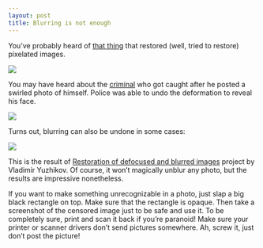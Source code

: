 ```yaml
---
layout: post
title: Blurring is not enough
---
```


You’ve probably heard of [that thing](https://colab.research.google.com/github/tg-bomze/Face-Depixelizer/blob/master/Face_Depixelizer_Eng.ipynb) that restored (well, tried to restore) pixelated images.

![](/img/2020/restore-pixels.webp)

You may have heard about the [criminal](https://en.wikipedia.org/wiki/Christopher_Paul_Neil) who got caught after he posted a swirled photo of himself. Police was able to undo the deformation to reveal his face.

![](/img/2020/criminal.webp)

Turns out, blurring can also be undone in some cases:

![](/img/2020/text-unblur.webp)

This is the result of [Restoration of defocused and blurred images](https://yuzhikov.com/articles/BlurredImagesRestoration1.htm) project by Vladimir Yuzhikov. Of course, it won’t magically unblur any photo, but the results are impressive nonetheless.

If you want to make something unrecognizable in a photo, just slap a big black rectangle on top. Make sure that the rectangle is opaque. Then take a screenshot of the censored image just to be safe and use it. To be completely sure, print and scan it back if you’re paranoid! Make sure your printer or scanner drivers don’t send pictures somewhere. Ah, screw it, just don’t post the picture!
